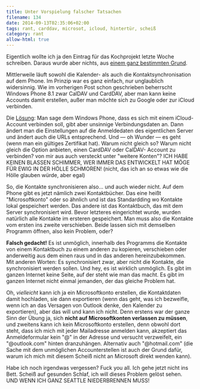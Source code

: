 ```yaml
---
title: Unter Vorspielung falscher Tatsachen
filename: 134
date: 2014-09-13T02:35:06+02:00
tags: rant, carddav, microsot, icloud, hintertür, scheiß
category: rant
allow-html: true
---
```

<p>Eigentlich wollte ich ja den Eintrag für das Kochprojekt letzte Woche schreiben. Daraus wurde aber nichts, aus <a href="/blogposts/133">einem ganz bestimmten Grund</a>.</p>
<p>Mittlerweile läuft sowohl die Kalender- als auch die Kontaktsynchronisation auf dem Phone. Im Prinzip war es ganz einfach, nur unglaublich widersinnig.
Wie im vorherigen Post schon geschrieben beherrscht Windows Phone 8.1 zwar CalDAV und CardDAV, aber man kann keine Accounts damit erstellen, außer man möchte sich zu Google oder zur iCloud verbinden.</p>
<p>Die <a href="http://mobspec.com/?page=view&amp;id=19424">Lösung</a>: Man sage dem Windows Phone, dass es sich mit einem iCloud-Account verbinden soll, gibt aber unsinnige Verbindungsdaten an. Dann ändert man die Einstellungen auf die Anmeldedaten des eigentlichen Server und ändert auch die URLs entsprechend. Und — oh Wunder — es geht (wenn man ein gültiges Zertifikat hat). Warum nicht gleich so? Warum nicht gleich die Option anbieten, einen CardDAV oder CalDAV- Account zu verbinden? von mir aus auch versteckt unter "weitere Konten"? ICH HABE KEINEN BLASSEN SCHIMMER, WER IMMER DAS ENTWICKELT HAT MÖGE FÜR EWIG IN DER HÖLLE SCHMOREN! (nicht, das ich an so etwas wie die Hölle glauben würde, aber egal)</p>
<p>So, die Kontakte synchronisieren also... und auch wieder nicht. Auf dem Phone gibt es jetzt nämlich zwei Kontaktbücher. Das eine heißt "Microsoftkonto" oder so ähnlich und ist das Standardding wo Kontakte lokal gespeichert werden. Das andere ist das Kontaktbuch, das mit dem Server synchronisiert wird. Bevor letzteres eingerichtet wurde, wurden natürlich alle Kontakte im ersteren gespeichert. Man muss also die Kontakte vom ersten ins zweite verschieben. Beide lassen sich mit demselben Programm öffnen, also kein Problem, oder?</p>
<p><strong>Falsch gedacht!</strong> Es ist unmöglich, innerhalb des Programms die Kontakte von einem Kontaktbuch zu einem anderen zu kopieren, verschieben oder anderweitig aus dem einen raus und in das anderen hereinzubekommen. Mit anderen Worten: Es synchronisiert zwar, aber nicht die Kontakte, die synchronisiert werden sollen. Und hey, es ist wirklich unmöglich. Es gibt im ganzen Internet keine Seite, auf der steht wie man das macht. Es gibt im ganzen Internet nicht einmal jemanden, der das gleiche Problem hat.</p>
<p>Oh, <em>vielleicht</em> kann ich ja ein Microsoftkonto erstellen, die Kontaktdaten damit hochladen, sie dann exportieren (wenn das geht, was ich bezweifle, wenn ich an das Versagen von Outlook denke, den Kalender zu exportieren), aber das will und kann ich nicht. Denn erstens war der ganze Sinn der Übung ja, sich <strong>nicht auf Microsoftkonten verlassen zu müssen</strong>, und zweitens kann ich kein Microsoftkonto erstellen, denn obwohl dort steht, dass ich mich mit jeder Mailadresse anmelden kann, akzeptiert das Anmeldeformular kein "@" in der Adresse und versucht verzweifelt, ein "@outlook.com" hinten dranzuhängen. Alternativ auch "@hotmail.com" (die Sache mit dem unmöglichen Accounterstellen ist auch der Grund dafür, warum ich mich mit diesem Scheiß nicht an Microsoft direkt wenden kann).</p>
<p>Habe ich noch irgendwas vergessen? Fuck you all. Ich gehe jetzt nicht ins Bett. Scheiß auf gesunden Schlaf, ich will dieses Problem gelöst sehen. UND WENN ICH GANZ SEATTLE NIEDERBRENNEN MUSS!</p>
